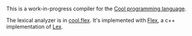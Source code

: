 This is a work-in-progress compiler for the [Cool programming language](http://theory.stanford.edu/~aiken/software/cool/cool-manual.pdf).

The lexical analyzer is in [cool.flex](https://github.com/davejachimiak/cool_compiler/blob/master/cool.flex).
It's implemented with [Flex](http://flex.sourceforge.net/manual/), a c++ implementation of [Lex](http://dinosaur.compilertools.net/lex/).
